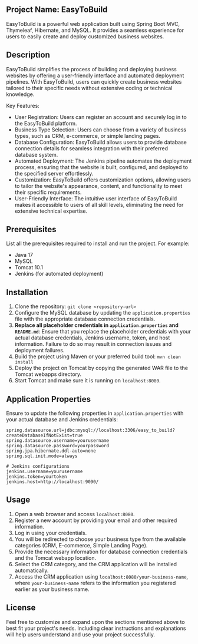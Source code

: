 ## Project Name: EasyToBuild

EasyToBuild is a powerful web application built using Spring Boot MVC, Thymeleaf, Hibernate, and MySQL. It provides a seamless experience for users to easily create and deploy customized business websites.

## Description

EasyToBuild simplifies the process of building and deploying business websites by offering a user-friendly interface and automated deployment pipelines. With EasyToBuild, users can quickly create business websites tailored to their specific needs without extensive coding or technical knowledge.

Key Features:

- User Registration: Users can register an account and securely log in to the EasyToBuild platform.
- Business Type Selection: Users can choose from a variety of business types, such as CRM, e-commerce, or simple landing pages.
- Database Configuration: EasyToBuild allows users to provide database connection details for seamless integration with their preferred database system.
- Automated Deployment: The Jenkins pipeline automates the deployment process, ensuring that the website is built, configured, and deployed to the specified server effortlessly.
- Customization: EasyToBuild offers customization options, allowing users to tailor the website's appearance, content, and functionality to meet their specific requirements.
- User-Friendly Interface: The intuitive user interface of EasyToBuild makes it accessible to users of all skill levels, eliminating the need for extensive technical expertise.

## Prerequisites

List all the prerequisites required to install and run the project. For example:

- Java 17
- MySQL
- Tomcat 10.1
- Jenkins (for automated deployment)

## Installation

1. Clone the repository: `git clone <repository-url>`
2. Configure the MySQL database by updating the `application.properties` file with the appropriate database connection credentials.
3. **Replace all placeholder credentials in `application.properties` and `README.md`**: Ensure that you replace the placeholder credentials with your actual database credentials, Jenkins username, token, and host information. Failure to do so may result in connection issues and deployment failures.
4. Build the project using Maven or your preferred build tool: `mvn clean install`
5. Deploy the project on Tomcat by copying the generated WAR file to the Tomcat webapps directory.
6. Start Tomcat and make sure it is running on `localhost:8080`.

## Application Properties

Ensure to update the following properties in `application.properties` with your actual database and Jenkins credentials:

```properties
spring.datasource.url=jdbc:mysql://localhost:3306/easy_to_build?createDatabaseIfNotExist=true
spring.datasource.username=yourusername
spring.datasource.password=yourpassword
spring.jpa.hibernate.ddl-auto=none
spring.sql.init.mode=always

# Jenkins configurations
jenkins.username=yourusername
jenkins.token=yourtoken
jenkins.host=http://localhost:9090/
```

## Usage

1. Open a web browser and access `localhost:8080`.
2. Register a new account by providing your email and other required information.
3. Log in using your credentials.
4. You will be redirected to choose your business type from the available categories (CRM, E-commerce, Simple Landing Page).
5. Provide the necessary information for database connection credentials and the Tomcat webapp location.
6. Select the CRM category, and the CRM application will be installed automatically.
7. Access the CRM application using `localhost:8080/your-business-name`, where `your-business-name` refers to the information you registered earlier as your business name.

## License

Feel free to customize and expand upon the sections mentioned above to best fit your project's needs. Including clear instructions and explanations will help users understand and use your project successfully.
